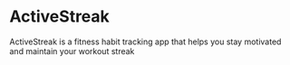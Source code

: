 # ActiveStreak
ActiveStreak is a fitness habit tracking app that helps you stay motivated and maintain your workout streak
